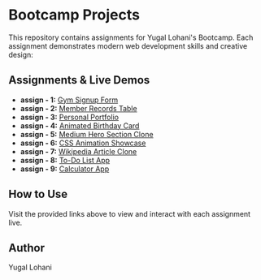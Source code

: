 # Bootcamp Projects

This repository contains assignments for Yugal Lohani's Bootcamp. Each assignment demonstrates modern web development skills and creative design:

## Assignments & Live Demos
- **assign - 1:** [Gym Signup Form](https://bootcamp-projects-gamma.vercel.app/)
- **assign - 2:** [Member Records Table](https://assign-2-lime.vercel.app/)
- **assign - 3:** [Personal Portfolio](https://resume-yugal.vercel.app/)
- **assign - 4:** [Animated Birthday Card](https://birthday-card-lyart-two.vercel.app/)
- **assign - 5:** [Medium Hero Section Clone](#)
- **assign - 6:** [CSS Animation Showcase](#)
- **assign - 7:** [Wikipedia Article Clone](#)
- **assign - 8:** [To-Do List App](#)
- **assign - 9:** [Calculator App](#)

## How to Use
Visit the provided links above to view and interact with each assignment live.

## Author
Yugal Lohani
